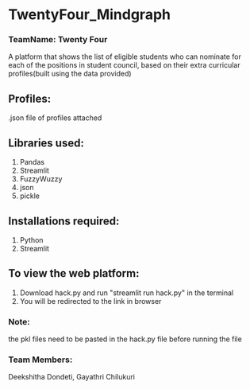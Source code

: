 # TwentyFour_Mindgraph

### TeamName: Twenty Four

A platform that shows the list of eligible students who can nominate for each of the positions in student council, based on their extra curricular profiles(built using the data provided)

## Profiles:
.json file of profiles attached

## Libraries used:
1) Pandas
2) Streamlit
3) FuzzyWuzzy
4) json
5) pickle

## Installations required:
1) Python
2) Streamlit

## To view the web platform:
1) Download hack.py and run "streamlit run hack.py" in the terminal
2) You will be redirected to the link in browser

### Note:
the pkl files need to be pasted in the hack.py file before running the file

### Team Members:
Deekshitha Dondeti, Gayathri Chilukuri
